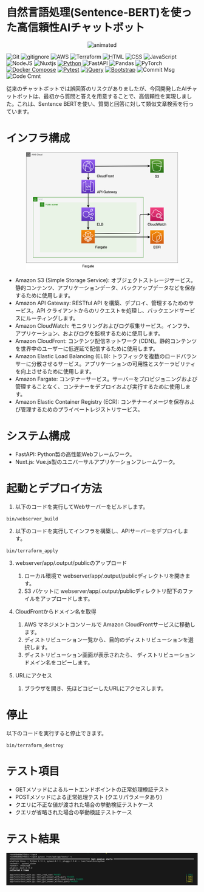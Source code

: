 # 自然言語処理(Sentence-BERT)を使った高信頼性AIチャットボット

<p align="center">
  <img src="sources/qanda.gif" alt="animated" width="400">
</p>

![Git](https://img.shields.io/badge/GIT-E44C30?logo=git&logoColor=white)
![gitignore](https://img.shields.io/badge/gitignore%20io-204ECF?logo=gitignoredotio&logoColor=white)
![AWS](https://img.shields.io/badge/AWS-%23FF9900.svg?logo=amazon-aws&logoColor=white)
![Terraform](https://img.shields.io/badge/terraform-%235835CC.svg?logo=terraform&logoColor=white)
![HTML](https://img.shields.io/badge/HTML5-E34F26?logo=html5&logoColor=white)
![CSS](https://img.shields.io/badge/CSS3-1572B6?logo=css3&logoColor=white)
![JavaScript](https://img.shields.io/badge/JavaScript-323330?logo=javascript&logoColor=F7DF1E)
![NodeJS](https://img.shields.io/badge/node.js-6DA55F?logo=node.js&logoColor=white)
![Nuxtjs](https://img.shields.io/badge/Nuxt-3.11.2-blue.svg?logo=nuxtdotjs&logoColor=#00DC82)
[![Python](https://img.shields.io/badge/Python-3.12-blue.svg?logo=python&logoColor=blue)](https://www.python.org/)
![FastAPI](https://img.shields.io/badge/FastAPI-0.68-blue.svg?logo=fastapi)
![Pandas](https://img.shields.io/badge/pandas-2.2.2-blue.svg?logo=pandas&logoColor=white)
![PyTorch](https://img.shields.io/badge/PyTorch-2.2.2-blue.svg?logo=PyTorch&logoColor=white)
[![Docker Compose](https://img.shields.io/badge/Docker%20Compose-v3-blue.svg)](https://docs.docker.com/compose/)
[![Pytest](https://img.shields.io/badge/pytest-8.1.1-blue.svg)](https://pytest.org/)
[![jQuery](https://img.shields.io/badge/jQuery-3.7.1-blue.svg?logo=jquery&logoColor=white)](https://jquery.com/)
[![Bootstrap](https://img.shields.io/badge/Bootstrap-5.3-blue.svg?logo=bootstrap&logoColor=white)](https://getbootstrap.com/)
![Commit Msg](https://img.shields.io/badge/Commit%20message-Eg-brightgreen.svg)
![Code Cmnt](https://img.shields.io/badge/code%20comment-Ja-brightgreen.svg)


従来のチャットボットでは誤回答のリスクがありましたが、今回開発したAIチャットボットは、最初から質問と答えを用意することで、高信頼性を実現しました。これは、Sentence BERTを使い、質問と回答に対して類似文章検索を行っています。

# インフラ構成

<p align="center">
  <img src="sources/aws.png" alt="animated" width="400">
</p>

+ Amazon S3 (Simple Storage Service): オブジェクトストレージサービス。静的コンテンツ、アプリケーションデータ、バックアップデータなどを保存するために使用します。
+ Amazon API Gateway: RESTful API を構築、デプロイ、管理するためのサービス。API クライアントからのリクエストを処理し、バックエンドサービスにルーティングします。
+ Amazon CloudWatch: モニタリングおよびログ収集サービス。インフラ、アプリケーション、およびログを監視するために使用します。
+ Amazon CloudFront: コンテンツ配信ネットワーク (CDN)。静的コンテンツを世界中のユーザーに低遅延で配信するために使用します。
+ Amazon Elastic Load Balancing (ELB): トラフィックを複数のロードバランサーに分散させるサービス。アプリケーションの可用性とスケーラビリティを向上させるために使用します。
+ Amazon Fargate: コンテナーサービス。サーバーをプロビジョニングおよび管理することなく、コンテナーをデプロイおよび実行するために使用します。
+ Amazon Elastic Container Registry (ECR): コンテナーイメージを保存および管理するためのプライベートレジストリサービス。

# システム構成
+ FastAPI: Python製の高性能Webフレームワーク。
+ Nuxt.js: Vue.js製のユニバーサルアプリケーションフレームワーク。

# 起動とデプロイ方法
1. 以下のコードを実行してWebサーバーをビルドします。
```
bin/webserver_build
```

2. 以下のコードを実行してインフラを構築し、APIサーバーをデプロイします。
```
bin/terraform_apply
```

3. webserver/app/.output/publicのアップロード
    1. ローカル環境で webserver/app/.output/publicディレクトリを開きます。
    2. S3 バケットに webserver/app/.output/publicディレクトリ配下のファイルをアップロードします。

4. CloudFrontからドメイン名を取得
    1. AWS マネジメントコンソールで Amazon CloudFrontサービスに移動します。
    2. ディストリビューション一覧から、目的のディストリビューションを選択します。
    3. ディストリビューション画面が表示されたら、 ディストリビューションドメイン名をコピーします。
5. URLにアクセス
    1. ブラウザを開き、先ほどコピーしたURLにアクセスします。

# 停止
以下のコードを実行すると停止できます。
```
bin/terraform_destroy
```

# テスト項目
+ GETメソッドによるルートエンドポイントの正常処理検証テスト
+ POSTメソッドによる正常処理テスト (クエリパラメータあり)
+ クエリに不正な値が渡された場合の挙動検証テストケース
+ クエリが省略された場合の挙動検証テストケース

# テスト結果

<p align="center">
  <img src="sources/test.png" alt="animated">
</p>

















